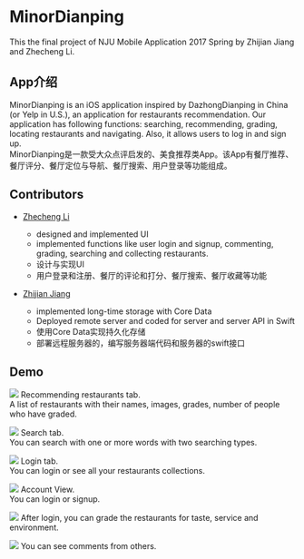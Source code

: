# MinorDianping
This the final project of NJU Mobile Application 2017 Spring by Zhijian Jiang and Zhecheng Li.

## App介绍
MinorDianping is an iOS application inspired by DazhongDianping in China (or Yelp in U.S.), an application for restaurants recommendation. Our application has following functions: searching, recommending, grading, locating restaurants and navigating. Also, it allows users to log in and sign up.  
MinorDianping是一款受大众点评启发的、美食推荐类App。该App有餐厅推荐、餐厅评分、餐厅定位与导航、餐厅搜索、用户登录等功能组成。

## Contributors
* [Zhecheng Li](https://github.com/BearL222)
	* designed and implemented UI
	* implemented functions like user login and signup, commenting, grading, searching and collecting restaurants.
	* 设计与实现UI
	* 用户登录和注册、餐厅的评论和打分、餐厅搜索、餐厅收藏等功能
	
* [Zhijian Jiang](https://github.com/ZhijianJiang)
	* implemented long-time storage with Core Data
	* Deployed remote server and coded for server and server API in Swift
	* 使用Core Data实现持久化存储
	* 部署远程服务器的，编写服务器端代码和服务器的swift接口
	
## Demo
![](Main.PNG)
Recommending restaurants tab.  
A list of restaurants with their names, images, grades, number of people who have graded.

![](Search.PNG)
Search tab.  
You can search with one or more words with two searching types.

![](Login.PNG)
Login tab.  
You can login or see all your restaurants collections.

![](Account.PNG)
Account View.  
You can login or signup.

![](Comment2.PNG)
After login, you can grade the restaurants for taste, service and environment.

![](Comment.PNG)
You can see comments from others.
